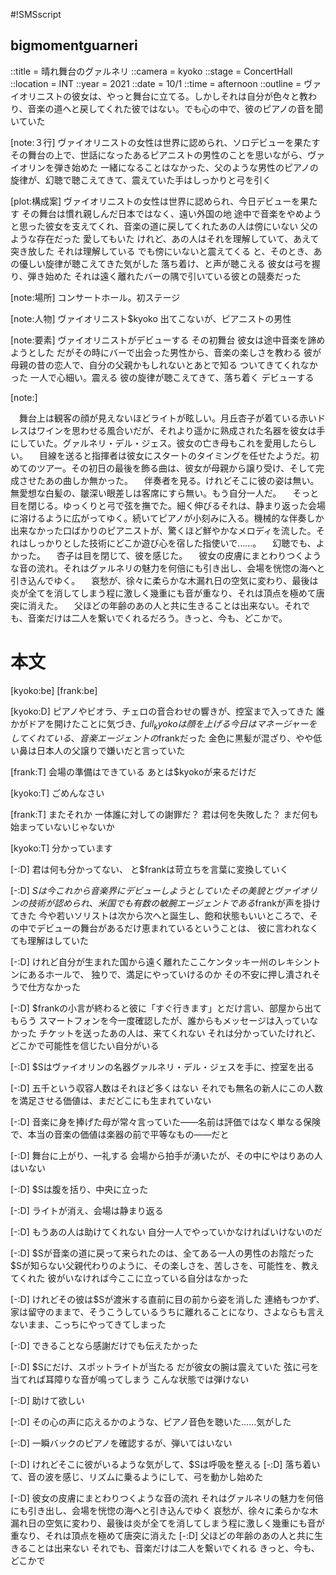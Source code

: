 #!SMSscript

## bigmomentguarneri

::title = 晴れ舞台のグァルネリ
::camera = kyoko
::stage = ConcertHall
::location = INT
::year = 2021
::date = 10/1
::time = afternoon
::outline = ヴァイオリニストの彼女は、やっと舞台に立てる。しかしそれは自分が色々と教わり、音楽の道へと戻してくれた彼ではない。でも心の中で、彼のピアノの音を聞いていた

[note:３行]
ヴァイオリニストの女性は世界に認められ、ソロデビューを果たす
その舞台の上で、世話になったあるピアニストの男性のことを思いながら、ヴァイオリンを弾き始めた
一緒になることはなかった、父のような男性のピアノの旋律が、幻聴で聴こえてきて、震えていた手はしっかりと弓を引く

[plot:構成案]
ヴァイオリニストの女性は世界に認められ、今日デビューを果たす
その舞台は慣れ親しんだ日本ではなく、遠い外国の地
途中で音楽をやめようと思った彼女を支えてくれ、音楽の道に戻してくれたあの人は傍にいない
父のような存在だった
愛してもいた
けれど、あの人はそれを理解していて、あえて突き放した
それは理解している
でも傍にいないと震えてくる
と、そのとき、あの優しい旋律が聴こえてきた気がした
落ち着け、と声が聴こえる
彼女は弓を握り、弾き始めた
それは遠く離れたバーの隅で引いている彼との競奏だった

[note:場所]
コンサートホール。初ステージ

[note:人物]
ヴァイオリニスト$kyoko
出てこないが、ピアニストの男性

[note:要素]
ヴァイオリニストがデビューする
その初舞台
彼女は途中音楽を諦めようとした
だがその時にバーで出会った男性から、音楽の楽しさを教わる
彼が母親の昔の恋人で、自分の父親かもしれないとあとで知る
ついてきてくれなかった
一人で心細い。震える
彼の旋律が聴こえてきて、落ち着く
デビューする

[note:]

　舞台上は観客の顔が見えないほどライトが眩しい。月丘杏子が着ている赤いドレスはワインを思わせる風合いだが、それより遥かに熟成された名器を彼女は手にしていた。グァルネリ・デル・ジェス。彼女の亡き母もこれを愛用したらしい。
　目線を送ると指揮者は彼女にスタートのタイミングを任せたようだ。初めてのツアー。その初日の最後を飾る曲は、彼女が母親から譲り受け、そして完成させたあの曲しか無かった。
　伴奏者を見る。けれどそこに彼の姿は無い。無愛想な白髪の、皺深い眼差しは客席にすら無い。もう自分一人だ。
　そっと目を閉じる。ゆっくりと弓で弦を撫でた。細く伸びるそれは、静まり返った会場に溶けるように広がってゆく。続いてピアノが小刻みに入る。機械的な伴奏しか出来なかった口ばかりのピアニストが、驚くほど鮮やかなメロディを流した。それはしっかりとした技術にどこか遊び心を宿した指使いで……。
　幻聴でも、よかった。
　杏子は目を閉じて、彼を感じた。
　彼女の皮膚にまとわりつくような音の流れ。それはグァルネリの魅力を何倍にも引き出し、会場を恍惚の海へと引き込んでゆく。
　哀愁が、徐々に柔らかな木漏れ日の空気に変わり、最後は炎が全てを消してしまう程に激しく幾重にも音が重なり、それは頂点を極めて唐突に消えた。
　父ほどの年齢のあの人と共に生きることは出来ない。それでも、音楽だけは二人を繋いでくれるだろう。きっと、今も、どこかで。


# 本文

[kyoko:be]
[frank:be]

[kyoko:D]
ピアノやビオラ、チェロの音合わせの響きが、控室まで入ってきた
誰かがドアを開けたことに気づき、$full_kyokoは顔を上げる
今日はマネージャーをしてくれている、音楽エージェントの$frankだった
金色に黒髪が混ざり、やや低い鼻は日本人の父譲りで嫌いだと言っていた

[frank:T]
会場の準備はできている
あとは$kyokoが来るだけだ

[kyoko:T]
ごめんなさい

[frank:T]
またそれか
一体誰に対しての謝罪だ？
君は何を失敗した？
まだ何も始まっていないじゃないか

[kyoko:T]
分かっています

[-:D]
君は何も分かってない、
と$frankは苛立ちを言葉に変換していく

[-:D]
$Sは今これから音楽界にデビューしようとしていた
その美貌とヴァイオリンの技術が認められ、米国でも有数の敏腕エージェントである$frankが声を掛けてきた
今や若いソリストは次から次へと誕生し、飽和状態もいいところで、その中でデビューの舞台があるだけ恵まれているということは、
彼に言われなくても理解はしていた

[-:D]
けれど自分が生まれた国から遠く離れたここケンタッキー州のレキシントンにあるホールで、
独りで、満足にやっていけるのか
その不安に押し潰されそうで仕方なかった

[-:D]
$frankの小言が終わると彼に「すぐ行きます」とだけ言い、部屋から出てもらう
スマートフォンを今一度確認したが、誰からもメッセージは入っていなかった
チケットを送ったあの人は、来てくれない
それは分かっていたけれど、どこかで可能性を信じたい自分がいる

[-:D]
$Sはヴァイオリンの名器グァルネリ・デル・ジェスを手に、控室を出る

[-:D]
五千という収容人数はそれほど多くはない
それでも無名の新人にこの人数を満足させる価値は、まだどこにも生まれていない

[-:D]
音楽に身を捧げた母が常々言っていた――名前は評価ではなく単なる保険で、本当の音楽の価値は楽器の前で平等なもの――だと

[-:D]
舞台に上がり、一礼する
会場から拍手が湧いたが、その中にやはりあの人はいない

[-:D]
$Sは腹を括り、中央に立った

[-:D]
ライトが消え、会場は静まり返る

[-:D]
もうあの人は助けてくれない
自分一人でやっていかなければいけないのだ

[-:D]
$Sが音楽の道に戻って来られたのは、全てある一人の男性のお陰だった
$Sが知らない父親代わりのように、その楽しさを、苦しさを、可能性を、教えてくれた
彼がいなければ今ここに立っている自分はなかった

[-:D]
けれどその彼は$Sが渡米する直前に目の前から姿を消した
連絡もつかず、家は留守のままで、そうこうしているうちに離れることになり、さよならも言えないまま、こっちにやってきてしまった

[-:D]
できることなら感謝だけでも伝えたかった

[-:D]
$Sにだけ、スポットライトが当たる
だが彼女の腕は震えていた
弦に弓を当てれば耳障りな音が鳴ってしまう
こんな状態では弾けない

[-:D]
助けて欲しい

[-:D]
その心の声に応えるかのような、ピアノ音色を聴いた……気がした

[-:D]
一瞬バックのピアノを確認するが、弾いてはいない

[-:D]
けれどそこに彼がいるような気がして、$Sは呼吸を整える
[-:D]
落ち着いて、音の波を感じ、リズムに乗るようにして、弓を動かし始めた

[-:D]
彼女の皮膚にまとわりつくような音の流れ
それはグァルネリの魅力を何倍にも引き出し、会場を恍惚の海へと引き込んでゆく
哀愁が、徐々に柔らかな木漏れ日の空気に変わり、最後は炎が全てを消してしまう程に激しく幾重にも音が重なり、それは頂点を極めて唐突に消えた
[-:D]
父ほどの年齢のあの人と共に生きることは出来ない
それでも、音楽だけは二人を繋いでくれる
きっと、今も、どこかで

